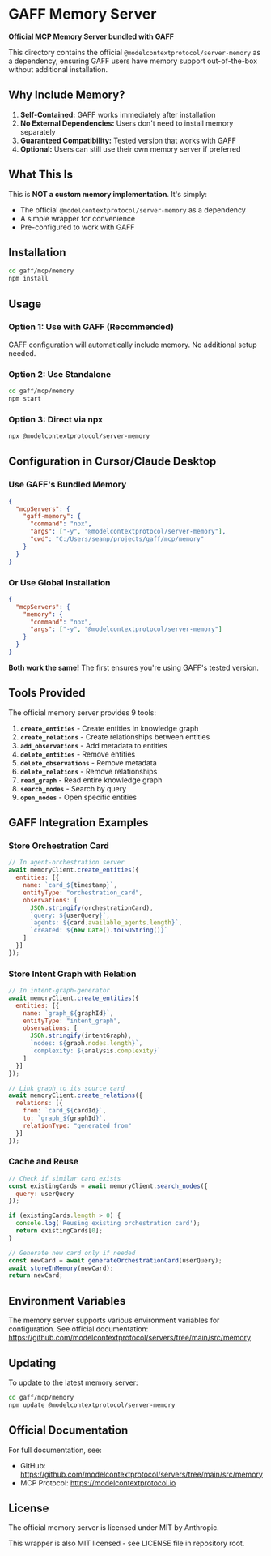 # GAFF Memory Server

**Official MCP Memory Server bundled with GAFF**

This directory contains the official `@modelcontextprotocol/server-memory` as a dependency, ensuring GAFF users have memory support out-of-the-box without additional installation.

## Why Include Memory?

1. **Self-Contained:** GAFF works immediately after installation
2. **No External Dependencies:** Users don't need to install memory separately
3. **Guaranteed Compatibility:** Tested version that works with GAFF
4. **Optional:** Users can still use their own memory server if preferred

## What This Is

This is **NOT a custom memory implementation**. It's simply:
- The official `@modelcontextprotocol/server-memory` as a dependency
- A simple wrapper for convenience
- Pre-configured to work with GAFF

## Installation

```bash
cd gaff/mcp/memory
npm install
```

## Usage

### Option 1: Use with GAFF (Recommended)

GAFF configuration will automatically include memory. No additional setup needed.

### Option 2: Use Standalone

```bash
cd gaff/mcp/memory
npm start
```

### Option 3: Direct via npx

```bash
npx @modelcontextprotocol/server-memory
```

## Configuration in Cursor/Claude Desktop

### Use GAFF's Bundled Memory
```json
{
  "mcpServers": {
    "gaff-memory": {
      "command": "npx",
      "args": ["-y", "@modelcontextprotocol/server-memory"],
      "cwd": "C:/Users/seanp/projects/gaff/mcp/memory"
    }
  }
}
```

### Or Use Global Installation
```json
{
  "mcpServers": {
    "memory": {
      "command": "npx",
      "args": ["-y", "@modelcontextprotocol/server-memory"]
    }
  }
}
```

**Both work the same!** The first ensures you're using GAFF's tested version.

## Tools Provided

The official memory server provides 9 tools:

1. **`create_entities`** - Create entities in knowledge graph
2. **`create_relations`** - Create relationships between entities  
3. **`add_observations`** - Add metadata to entities
4. **`delete_entities`** - Remove entities
5. **`delete_observations`** - Remove metadata
6. **`delete_relations`** - Remove relationships
7. **`read_graph`** - Read entire knowledge graph
8. **`search_nodes`** - Search by query
9. **`open_nodes`** - Open specific entities

## GAFF Integration Examples

### Store Orchestration Card

```javascript
// In agent-orchestration server
await memoryClient.create_entities({
  entities: [{
    name: `card_${timestamp}`,
    entityType: "orchestration_card",
    observations: [
      JSON.stringify(orchestrationCard),
      `query: ${userQuery}`,
      `agents: ${card.available_agents.length}`,
      `created: ${new Date().toISOString()}`
    ]
  }]
});
```

### Store Intent Graph with Relation

```javascript
// In intent-graph-generator
await memoryClient.create_entities({
  entities: [{
    name: `graph_${graphId}`,
    entityType: "intent_graph",
    observations: [
      JSON.stringify(intentGraph),
      `nodes: ${graph.nodes.length}`,
      `complexity: ${analysis.complexity}`
    ]
  }]
});

// Link graph to its source card
await memoryClient.create_relations({
  relations: [{
    from: `card_${cardId}`,
    to: `graph_${graphId}`,
    relationType: "generated_from"
  }]
});
```

### Cache and Reuse

```javascript
// Check if similar card exists
const existingCards = await memoryClient.search_nodes({
  query: userQuery
});

if (existingCards.length > 0) {
  console.log('Reusing existing orchestration card');
  return existingCards[0];
}

// Generate new card only if needed
const newCard = await generateOrchestrationCard(userQuery);
await storeInMemory(newCard);
return newCard;
```

## Environment Variables

The memory server supports various environment variables for configuration. See official documentation:
https://github.com/modelcontextprotocol/servers/tree/main/src/memory

## Updating

To update to the latest memory server:

```bash
cd gaff/mcp/memory
npm update @modelcontextprotocol/server-memory
```

## Official Documentation

For full documentation, see:
- GitHub: https://github.com/modelcontextprotocol/servers/tree/main/src/memory
- MCP Protocol: https://modelcontextprotocol.io

## License

The official memory server is licensed under MIT by Anthropic.

This wrapper is also MIT licensed - see LICENSE file in repository root.

